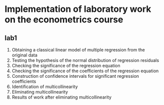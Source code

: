 # Implementation of laboratory work on the econometrics course

## lab1 
1. Obtaining a classical linear model of multiple regression from the original data
2. Testing the hypothesis of the normal distribution of regression residuals
3. Сhecking the significance of the regression equation 
4. Сhecking the significance of the coefficients of the regression equation
5. Сonstruction of confidence intervals for significant regression coefficients 
6. Identification of multicollinearity
7. Eliminating multicollinearity
8. Results of work after eliminating multicollinearity 
